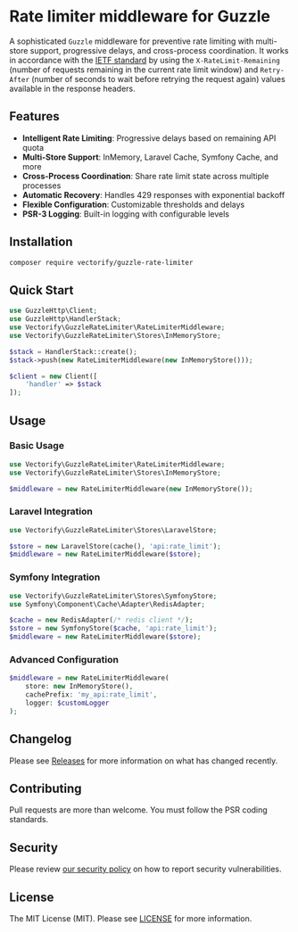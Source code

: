 # Rate limiter middleware for Guzzle

A sophisticated `Guzzle` middleware for preventive rate limiting with multi-store support, progressive delays, and cross-process coordination. It works in accordance with the [IETF standard](https://datatracker.ietf.org/doc/html/draft-ietf-httpapi-ratelimit-headers) by using the `X-RateLimit-Remaining` (number of requests remaining in the current rate limit window) and `Retry-After` (number of seconds to wait before retrying the request again) values available in the response headers.

## Features

- **Intelligent Rate Limiting**: Progressive delays based on remaining API quota
- **Multi-Store Support**: InMemory, Laravel Cache, Symfony Cache, and more
- **Cross-Process Coordination**: Share rate limit state across multiple processes
- **Automatic Recovery**: Handles 429 responses with exponential backoff
- **Flexible Configuration**: Customizable thresholds and delays
- **PSR-3 Logging**: Built-in logging with configurable levels

## Installation

```bash
composer require vectorify/guzzle-rate-limiter
```

## Quick Start

```php
use GuzzleHttp\Client;
use GuzzleHttp\HandlerStack;
use Vectorify\GuzzleRateLimiter\RateLimiterMiddleware;
use Vectorify\GuzzleRateLimiter\Stores\InMemoryStore;

$stack = HandlerStack::create();
$stack->push(new RateLimiterMiddleware(new InMemoryStore()));

$client = new Client([
    'handler' => $stack
]);
```

## Usage

### Basic Usage

```php
use Vectorify\GuzzleRateLimiter\RateLimiterMiddleware;
use Vectorify\GuzzleRateLimiter\Stores\InMemoryStore;

$middleware = new RateLimiterMiddleware(new InMemoryStore());
```

### Laravel Integration

```php
use Vectorify\GuzzleRateLimiter\Stores\LaravelStore;

$store = new LaravelStore(cache(), 'api:rate_limit');
$middleware = new RateLimiterMiddleware($store);
```

### Symfony Integration

```php
use Vectorify\GuzzleRateLimiter\Stores\SymfonyStore;
use Symfony\Component\Cache\Adapter\RedisAdapter;

$cache = new RedisAdapter(/* redis client */);
$store = new SymfonyStore($cache, 'api:rate_limit');
$middleware = new RateLimiterMiddleware($store);
```

### Advanced Configuration

```php
$middleware = new RateLimiterMiddleware(
    store: new InMemoryStore(),
    cachePrefix: 'my_api:rate_limit',
    logger: $customLogger
);
```

## Changelog

Please see [Releases](../../releases) for more information on what has changed recently.

## Contributing

Pull requests are more than welcome. You must follow the PSR coding standards.

## Security

Please review [our security policy](https://github.com/vectorifyai/laravel-vectorify/security/policy) on how to report security vulnerabilities.

## License

The MIT License (MIT). Please see [LICENSE](LICENSE.md) for more information.

